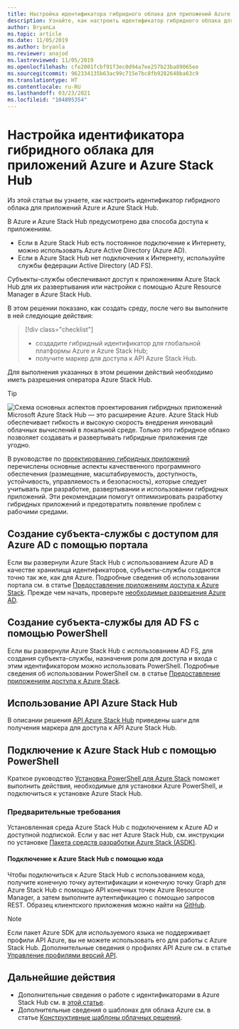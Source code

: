 ```yaml
---
title: Настройка идентификатора гибридного облака для приложений Azure и Azure Stack Hub
description: Узнайте, как настроить идентификатор гибридного облака для приложений Azure и Azure Stack Hub.
author: BryanLa
ms.topic: article
ms.date: 11/05/2019
ms.author: bryanla
ms.reviewer: anajod
ms.lastreviewed: 11/05/2019
ms.openlocfilehash: cfe2001fcbf91f3ec0d94a7ee257b23ba89065ee
ms.sourcegitcommit: 962334135b63ac99c715e7bc8fb9282648ba63c9
ms.translationtype: HT
ms.contentlocale: ru-RU
ms.lasthandoff: 03/23/2021
ms.locfileid: "104895354"
---
```

# <a name="configure-hybrid-cloud-identity-for-azure-and-azure-stack-hub-apps"></a>Настройка идентификатора гибридного облака для приложений Azure и Azure Stack Hub

Из этой статьи вы узнаете, как настроить идентификатор гибридного облака для приложений Azure и Azure Stack Hub.

В Azure и Azure Stack Hub предусмотрено два способа доступа к приложениям.

 * Если в Azure Stack Hub есть постоянное подключение к Интернету, можно использовать Azure Active Directory (Azure AD).
 * Если в Azure Stack Hub нет подключения к Интернету, используйте службы федерации Active Directory (AD FS).

Субъекты-службы обеспечивают доступ к приложениям Azure Stack Hub для их развертывания или настройки с помощью Azure Resource Manager в Azure Stack Hub.

В этом решении показано, как создать среду, после чего вы выполните в ней следующие действия:

> [!div class="checklist"]
> - создадите гибридный идентификатор для глобальной платформы Azure и Azure Stack Hub;
> - получите маркер для доступа к API Azure Stack Hub.

Для выполнения указанных в этом решении действий необходимо иметь разрешения оператора Azure Stack Hub.

> [!Tip]  
> ![Схема основных аспектов проектирования гибридных приложений](./media/solution-deployment-guide-cross-cloud-scaling/hybrid-pillars.png)  
> Microsoft Azure Stack Hub — это расширение Azure. Azure Stack Hub обеспечивает гибкость и высокую скорость внедрения инноваций облачных вычислений в локальной среде. Только это гибридное облако позволяет создавать и развертывать гибридные приложения где угодно.  
> 
> В руководстве по [проектированию гибридных приложений](overview-app-design-considerations.md) перечислены основные аспекты качественного программного обеспечения (размещение, масштабируемость, доступность, устойчивость, управляемость и безопасность), которые следует учитывать при разработке, развертывании и использовании гибридных приложений. Эти рекомендации помогут оптимизировать разработку гибридных приложений и предотвратить появление проблем с рабочими средами.

## <a name="create-a-service-principal-for-azure-ad-in-the-portal"></a>Создание субъекта-службы с доступом для Azure AD с помощью портала

Если вы развернули Azure Stack Hub с использованием Azure AD в качестве хранилища идентификаторов, субъекты-службы создаются точно так же, как для Azure. Подробные сведения об использовании портала см. в статье [Предоставление приложениям доступа к Azure Stack](/azure-stack/operator/azure-stack-create-service-principals#manage-an-azure-ad-app-identity). Прежде чем начать, проверьте [необходимые разрешения Azure AD](/azure/azure-resource-manager/resource-group-create-service-principal-portal#required-permissions).

## <a name="create-a-service-principal-for-ad-fs-using-powershell"></a>Создание субъекта-службы для AD FS с помощью PowerShell

Если вы развернули Azure Stack Hub с использованием AD FS, для создания субъекта-службы, назначения роли для доступа и входа с этим идентификатором можно использовать PowerShell. Подробные сведения об использовании PowerShell см. в статье [Предоставление приложениям доступа к Azure Stack](/azure-stack/operator/azure-stack-create-service-principals#manage-an-ad-fs-app-identity).

## <a name="using-the-azure-stack-hub-api"></a>Использование API Azure Stack Hub

В описании решения [API Azure Stack Hub](/azure-stack/user/azure-stack-rest-api-use) приведены шаги для получения маркера для доступа к API Azure Stack Hub.

## <a name="connect-to-azure-stack-hub-using-powershell"></a>Подключение к Azure Stack Hub с помощью PowerShell

Краткое руководство [Установка PowerShell для Azure Stack](/azure-stack/operator/azure-stack-powershell-install) поможет выполнить действия, необходимые для установки Azure PowerShell, и подключиться к установке Azure Stack Hub.

### <a name="prerequisites"></a>Предварительные требования

Установленная среда Azure Stack Hub с подключением к Azure AD и доступной подпиской. Если у вас нет Azure Stack Hub, см. инструкции по установке [Пакета средств разработки Azure Stack (ASDK)](/azure-stack/asdk/asdk-install).

#### <a name="connect-to-azure-stack-hub-using-code"></a>Подключение к Azure Stack Hub с помощью кода

Чтобы подключиться к Azure Stack Hub с использованием кода, получите конечную точку аутентификации и конечную точку Graph для Azure Stack Hub с помощью API конечных точек Azure Resource Manager, а затем выполните аутентификацию с помощью запросов REST. Образец клиентского приложения можно найти на [GitHub](https://github.com/shriramnat/HybridARMApplication).

>[!Note]
>Если пакет Azure SDK для используемого языка не поддерживает профили API Azure, вы не можете использовать его для работы с Azure Stack Hub. Дополнительные сведения о профилях API Azure см. в статье [Управление профилями версий API](/azure-stack/user/azure-stack-version-profiles).

## <a name="next-steps"></a>Дальнейшие действия

- Дополнительные сведения о работе с идентификаторами в Azure Stack Hub см. в [этой статье](/azure-stack/operator/azure-stack-identity-architecture).
- Дополнительные сведения о шаблонах для облака Azure см. в статье [Конструктивные шаблоны облачных решений](/azure/architecture/patterns).
